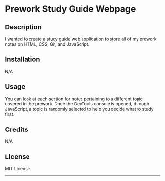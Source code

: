 # Prework Study Guide Webpage

## Description

I wanted to create a study guide web application to store all of my prework notes on HTML, CSS, Git, and JavaScript.


## Installation

N/A

## Usage

You can look at each section for notes pertaining to a different topic covered in the prework. Once the DevTools console is opened, through JavaScript, a topic is randomly selected to help you decide what to study first.

## Credits

N/A

## License

MIT License

---
